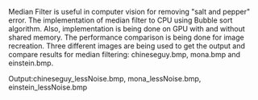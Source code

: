 Median Filter is useful in computer vision for removing "salt and pepper" error. The implementation of median filter to CPU using Bubble sort algorithm. Also, implementation is being done on GPU with and without shared memory. The performance comparison is being done for image recreation. Three different images are being used to get the output and compare results for median filtering: chineseguy.bmp, mona.bmp and einstein.bmp. 

Output:chineseguy_lessNoise.bmp, mona_lessNoise.bmp, einstein_lessNoise.bmp
